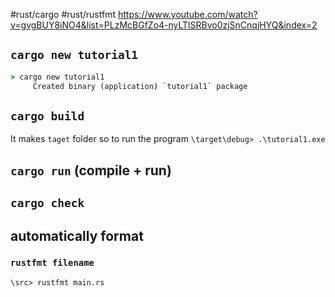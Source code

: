 #rust/cargo #rust/rustfmt
https://www.youtube.com/watch?v=gvgBUY8iNO4&list=PLzMcBGfZo4-nyLTlSRBvo0zjSnCnqjHYQ&index=2


## `cargo new tutorial1`

```cmd
> cargo new tutorial1
     Created binary (application) `tutorial1` package
```

## `cargo build` 
It makes `taget` folder
so to run the program `\target\debug> .\tutorial1.exe`


## `cargo run` (compile + run)


## `cargo check` 



## automatically format 
### `rustfmt filename`
`\src> rustfmt main.rs`




